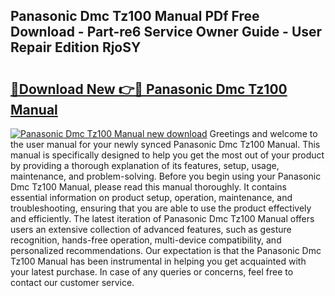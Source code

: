 ## Panasonic Dmc Tz100 Manual PDf Free Download - Part-re6 Service Owner Guide - User Repair Edition RjoSY

# <h2><a href="http://cf12426.oget.top/?id=Panasonic+Dmc+Tz100+Manual">🔗Download New 👉🔴 Panasonic Dmc Tz100 Manual</a></h2>

[![Panasonic Dmc Tz100 Manual new download](https://i.imgur.com/5g1atiW.png)](http://cf12426.oget.top/?id=Panasonic+Dmc+Tz100+Manual)
Greetings and welcome to the user manual for your newly synced Panasonic Dmc Tz100 Manual. This manual is specifically designed to help you get the most out of your product by providing a thorough explanation of its features, setup, usage, maintenance, and problem-solving. Before you begin using your Panasonic Dmc Tz100 Manual, please read this manual thoroughly. It contains essential information on product setup, operation, maintenance, and troubleshooting, ensuring that you are able to use the product effectively and efficiently. The latest iteration of Panasonic Dmc Tz100 Manual offers users an extensive collection of advanced features, such as gesture recognition, hands-free operation, multi-device compatibility, and personalized recommendations. Our expectation is that the Panasonic Dmc Tz100 Manual has been instrumental in helping you get acquainted with your latest purchase. In case of any queries or concerns, feel free to contact our customer service.
